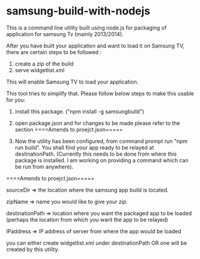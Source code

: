# samsung-build-with-nodejs
This is a command line utility built using node.js for packaging of application for samsung Tv (mainly 2013/2014).


After you have built your application and want to load it on Samsung TV, there are certain steps to be followed : 
1. create a zip of the build 
2. serve widgetlist.xml 

This will enable Samsung TV to load your application. 

This tool tries to simplify that. Please follow below steps to make this usable for you: 

1. install this package. ("npm install -g samsungbuild")

2. open package.json and for changes to be made please refer to the section  ====Amends to proejct.json=====

3. Now the utility has been configured, from command prompt run "npm run build". You shall find your app ready to be relayed at destinationPath.
(Currently this needs to be done from where this package is installed. I am working on providing a command which can be run from anywhere).

====Amends to proejct.json=====

sourceDir => the location where the samsung app build is located.

zipName => name you would like to give your zip.

destinationPath => location where you want the packaged app to be loaded (perhaps the location from which you want the app to be relayed)

IPaddress => IP address of server from where the app would be loaded

you can either create widgetlist.xml under destinationPath OR one will be created by this utility. 




